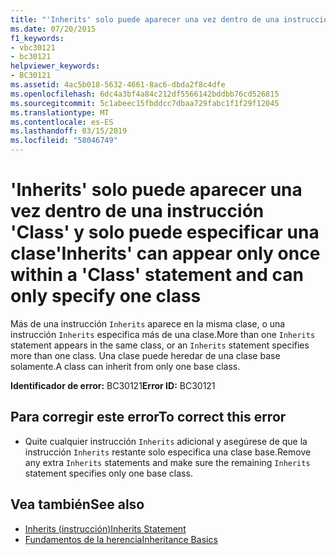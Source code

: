 ```yaml
---
title: "'Inherits' solo puede aparecer una vez dentro de una instrucción 'Class' y solo puede especificar una clase"
ms.date: 07/20/2015
f1_keywords:
- vbc30121
- bc30121
helpviewer_keywords:
- BC30121
ms.assetid: 4ac5b018-5632-4661-8ac6-dbda2f8c4dfe
ms.openlocfilehash: 6dc4a3bf4a84c212df5566142bddbb76cd526815
ms.sourcegitcommit: 5c1abeec15fbddcc7dbaa729fabc1f1f29f12045
ms.translationtype: MT
ms.contentlocale: es-ES
ms.lasthandoff: 03/15/2019
ms.locfileid: "58046749"
---
```

# <a name="inherits-can-appear-only-once-within-a-class-statement-and-can-only-specify-one-class"></a><span data-ttu-id="ddd31-102">'Inherits' solo puede aparecer una vez dentro de una instrucción 'Class' y solo puede especificar una clase</span><span class="sxs-lookup"><span data-stu-id="ddd31-102">'Inherits' can appear only once within a 'Class' statement and can only specify one class</span></span>
<span data-ttu-id="ddd31-103">Más de una instrucción `Inherits` aparece en la misma clase, o una instrucción `Inherits` especifica más de una clase.</span><span class="sxs-lookup"><span data-stu-id="ddd31-103">More than one `Inherits` statement appears in the same class, or an `Inherits` statement specifies more than one class.</span></span> <span data-ttu-id="ddd31-104">Una clase puede heredar de una clase base solamente.</span><span class="sxs-lookup"><span data-stu-id="ddd31-104">A class can inherit from only one base class.</span></span>  
  
 <span data-ttu-id="ddd31-105">**Identificador de error:** BC30121</span><span class="sxs-lookup"><span data-stu-id="ddd31-105">**Error ID:** BC30121</span></span>  
  
## <a name="to-correct-this-error"></a><span data-ttu-id="ddd31-106">Para corregir este error</span><span class="sxs-lookup"><span data-stu-id="ddd31-106">To correct this error</span></span>  
  
-   <span data-ttu-id="ddd31-107">Quite cualquier instrucción `Inherits` adicional y asegúrese de que la instrucción `Inherits` restante solo especifica una clase base.</span><span class="sxs-lookup"><span data-stu-id="ddd31-107">Remove any extra `Inherits` statements and make sure the remaining `Inherits` statement specifies only one base class.</span></span>  
  
## <a name="see-also"></a><span data-ttu-id="ddd31-108">Vea también</span><span class="sxs-lookup"><span data-stu-id="ddd31-108">See also</span></span>

- [<span data-ttu-id="ddd31-109">Inherits (instrucción)</span><span class="sxs-lookup"><span data-stu-id="ddd31-109">Inherits Statement</span></span>](../../visual-basic/language-reference/statements/inherits-statement.md)
- [<span data-ttu-id="ddd31-110">Fundamentos de la herencia</span><span class="sxs-lookup"><span data-stu-id="ddd31-110">Inheritance Basics</span></span>](../../visual-basic/programming-guide/language-features/objects-and-classes/inheritance-basics.md)
